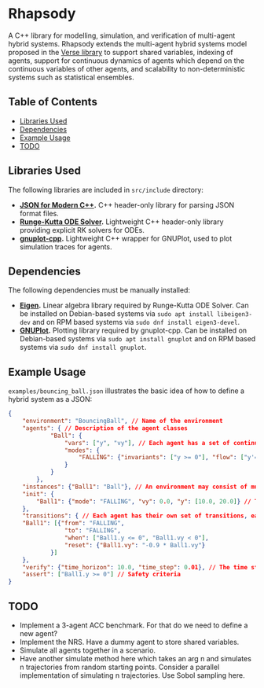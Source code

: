 # Rhapsody
A C++ library for modelling, simulation, and verification of multi-agent hybrid systems. Rhapsody extends the multi-agent hybrid systems model proposed in the [Verse library](https://github.com/AutoVerse-ai/Verse-library) to support shared variables, indexing of agents, support for continuous dynamics of agents which depend on the continuous variables of other agents, and scalability to non-deterministic systems such as statistical ensembles.

## Table of Contents
- [Libraries Used](#libraries-used)
- [Dependencies](#dependencies)
- [Example Usage](#example-usage)
- [TODO](#todo)

## Libraries Used

The following libraries are included in ``src/include`` directory:

* **[JSON for Modern C++](https://github.com/nlohmann/json).** C++ header-only library for parsing JSON format files.
* **[Runge-Kutta ODE Solver](https://github.com/davidrzs/Runge-Kutta-ODE-Solver/tree/master).** Lightweight C++ header-only library providing explicit RK solvers for ODEs.
* **[gnuplot-cpp](https://github.com/martinruenz/gnuplot-cpp).** Lightweight C++ wrapper for GNUPlot, used to plot simulation traces for agents.

## Dependencies

The following dependencies must be manually installed:

* **[Eigen](https://github.com/PX4/eigen).** Linear algebra library required by Runge-Kutta ODE Solver. Can be installed on Debian-based systems via ``sudo apt install libeigen3-dev`` and on RPM based systems via ``sudo dnf install eigen3-devel``.
* **[GNUPlot](http://www.gnuplot.info/).** Plotting library required by gnuplot-cpp. Can be installed on Debian-based systems via ``sudo apt install gnuplot`` and on RPM based systems via ``sudo dnf install gnuplot``.

## Example Usage

``examples/bouncing_ball.json`` illustrates the basic idea of how to define a hybrid system as a JSON:

```json
{
    "environment": "BouncingBall", // Name of the environment
    "agents": { // Description of the agent classes
            "Ball": {
                "vars": ["y", "vy"], // Each agent has a set of continuous variables
                "modes": {
                    "FALLING": {"invariants": ["y >= 0"], "flow": ["y'= vy", "vy' = -9.8"]} // Each agent has a set of modes, each with their own invariants and flow (linear and affine ODEs are supported)
                }
            }
        },    
    "instances": {"Ball1": "Ball"}, // An environment may consist of multiple agents
    "init": {
        "Ball1": {"mode": "FALLING", "vy": 0.0, "y": [10.0, 20.0]} // The initial state of the environment
    },
    "transitions": { // Each agent has their own set of transitions, each with their own guard and resets (support for indexing of agents)
    "Ball1": [{"from": "FALLING",
                "to": "FALLING",
                "when": ["Ball1.y <= 0", "Ball1.vy < 0"],
                "reset": {"Ball1.vy": "-0.9 * Ball1.vy"}
            }]
    },
    "verify": {"time_horizon": 10.0, "time_step": 0.01}, // The time step and time horizon for simulation and verification
    "assert": ["Ball1.y >= 0"] // Safety criteria
}
```

## TODO
* Implement a 3-agent ACC benchmark. For that do we need to define a new agent?
* Implement the NRS. Have a dummy agent to store shared variables.
* Simulate all agents together in a scenario.
* Have another simulate method here which takes an arg n and simulates n trajectories from random starting points. Consider a parallel implementation of simulating n trajectories. Use Sobol sampling here.
